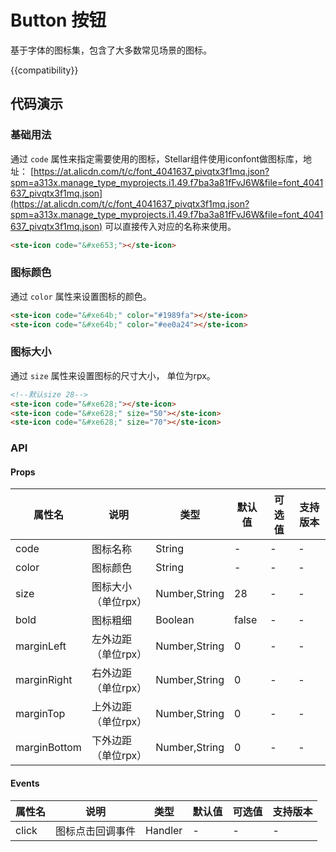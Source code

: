 # Button 按钮
基于字体的图标集，包含了大多数常见场景的图标。

{{compatibility}}

## 代码演示

### 基础用法

通过 `code` 属性来指定需要使用的图标，Stellar组件使用iconfont做图标库，地址：
[https://at.alicdn.com/t/c/font_4041637_pivqtx3f1mq.json?spm=a313x.manage_type_myprojects.i1.49.f7ba3a81fFvJ6W&file=font_4041637_pivqtx3f1mq.json](https://at.alicdn.com/t/c/font_4041637_pivqtx3f1mq.json?spm=a313x.manage_type_myprojects.i1.49.f7ba3a81fFvJ6W&file=font_4041637_pivqtx3f1mq.json)
可以直接传入对应的名称来使用。

```html
<ste-icon code="&#xe653;"></ste-icon>
```

### 图标颜色

通过 `color` 属性来设置图标的颜色。

```html
<ste-icon code="&#xe64b;" color="#1989fa"></ste-icon>
<ste-icon code="&#xe64b;" color="#ee0a24"></ste-icon>
```

### 图标大小

通过 `size` 属性来设置图标的尺寸大小， 单位为rpx。
```html
<!--默认size 28-->
<ste-icon code="&#xe628;"></ste-icon>
<ste-icon code="&#xe628;" size="50"></ste-icon>
<ste-icon code="&#xe628;" size="70"></ste-icon>
```

### API
#### Props
|属性名				| 说明								|类型					|默认值	| 可选值	|支持版本	|
| -----				|-----							|-----				|-----	|-----	|-----		|
| code				|图标名称						|String				|-			|		-		|-				|
| color				|图标颜色						|String				|-			|	-			|-				|
| size				|图标大小（单位rpx）	|Number,String|28			|	-			|-				|
| bold				|图标粗细						|Boolean			|false	|	-			|-				|
| marginLeft	|左外边距（单位rpx）	|Number,String|0			|	-			|-				|
| marginRight	|右外边距（单位rpx）	|Number,String|0			|	-			|-				|
| marginTop		|上外边距（单位rpx）	|Number,String|0			|	-			|-				|
| marginBottom|下外边距（单位rpx）	|Number,String|0			|	-			|-				|


#### Events
| 属性名| 说明			|类型	|默认值	|可选值	|支持版本	|
| -----	| -----			|-----	|-----	|-----	|-----		|
| click	|图标点击回调事件	|Handler|-		|-		|-			|